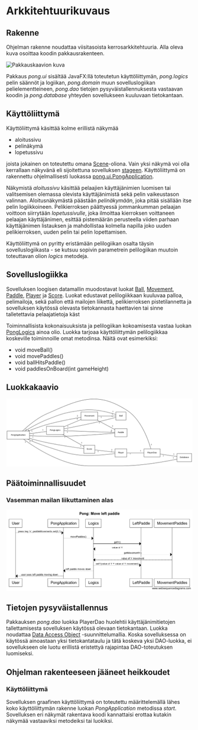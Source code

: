 # Arkkitehtuurikuvaus

## Rakenne

Ohjelman rakenne noudattaa viisitasoista kerrosarkkitehtuuria. Alla oleva kuva osoittaa koodin pakkausrakenteen.

![Pakkauskaavion kuva](https://github.com/heidihas/otm-harjoitustyo/blob/master/dokumentaatio/kuvat/Pong_pakkauskaavio.png)

Pakkaus _pong.ui_ sisältää JavaFX:llä toteutetun käyttöliittymän, _pong.logics_ pelin säännöt ja logiikan, _pong.domain_ muun sovelluslogiikan pelielementteineen, _pong.dao_ tietojen pysyväistallennuksesta vastaavan koodin ja _pong.database_ yhteyden sovellukseen kuuluvaan tietokantaan.

## Käyttöliittymä

Käyttöliittymä käsittää kolme erillistä näkymää

- aloitussivu
- pelinäkymä
- lopetussivu

joista jokainen on toteutettu omana [Scene](https://docs.oracle.com/javase/8/javafx/api/javafx/scene/Scene.html)-oliona. Vain yksi näkymä voi olla kerrallaan näkyvänä eli sijoitettuna sovelluksen [stageen](https://docs.oracle.com/javase/8/javafx/api/javafx/stage/Stage.html). Käyttöliittymä on rakennettu ohjelmallisesti luokassa [pong.ui.PongApplication](https://github.com/heidihas/otm-harjoitustyo/blob/master/Pong/src/main/java/pong/ui/PongApplication.java).

Näkymistä _aloitussivu_ käsittää pelaajien käyttäjänimien luomisen tai valitsemisen olemassa olevista käyttäjänimistä sekä pelin vaikeustason valinnan. Aloitusnäkymästä päästään _pelinäkymään_, joka pitää sisällään itse pelin logiikkoineen. Pelikierroksen päättyessä jommankumman pelaajan voittoon siirrytään _lopetussivulle_, joka ilmoittaa kierroksen voittaneen pelaajan käyttäjänimen, esittää pistemäärän perusteella viiden parhaan käyttäjänimen listauksen ja mahdollistaa kolmella napilla joko uuden pelikierroksen, uuden pelin tai pelin lopettamisen.

Käyttöliittymä on pyritty eristämään pelilogiikan osalta täysin sovelluslogiikasta - se kutsuu sopivin parametrein pelilogiikan muutoin toteuttavan olion _logics_ metodeja.

## Sovelluslogiikka

Sovelluksen loogisen datamallin muodostavat luokat [Ball](https://github.com/heidihas/otm-harjoitustyo/blob/master/Pong/src/main/java/pong/domain/Ball.java), [Movement](https://github.com/heidihas/otm-harjoitustyo/blob/master/Pong/src/main/java/pong/domain/Movement.java), [Paddle](https://github.com/heidihas/otm-harjoitustyo/blob/master/Pong/src/main/java/pong/domain/Paddle.java), [Player](https://github.com/heidihas/otm-harjoitustyo/blob/master/Pong/src/main/java/pong/domain/Player.java) ja [Score](https://github.com/heidihas/otm-harjoitustyo/blob/master/Pong/src/main/java/pong/domain/Score.java). Luokat edustavat pelilogiikkaan kuuluvaa palloa, pelimailoja, sekä pallon että mailojen liikettä, pelikierroksen pistetilannetta ja sovelluksen käytössä olevasta tietokannasta haettavien tai sinne talletettavia pelaajatietoja käst

Toiminnallisista kokonaisuuksista ja pelilogiikan kokoamisesta vastaa luokan [PongLogics](https://github.com/heidihas/otm-harjoitustyo/blob/master/Pong/src/main/java/pong/logics/PongLogics.java) ainoa olio. Luokka tarjoaa käyttöliittymän pelilogiikkaa koskeville toiminnoille omat metodinsa. Näitä ovat esimerkiksi:

- void moveBall()
- void movePaddles()
- void ballHitsPaddle()
- void paddlesOnBoard(int gameHeight)

## Luokkakaavio
![Luokkakaavion kuva](https://github.com/heidihas/otm-harjoitustyo/blob/master/dokumentaatio/kuvat/Pong_luokkakaavio.png)

## Päätoiminnallisuudet

### Vasemman mailan liikuttaminen alas
![Sekvenssikaavio](https://github.com/heidihas/otm-harjoitustyo/blob/master/dokumentaatio/kuvat/Pong_%20Move%20left%20paddle.png)

## Tietojen pysyväistallennus

Pakkauksen _pong.dao_ luokka PlayerDao huolehtii käyttäjänimitietojen tallettamisesta sovelluksen käytössä olevaan tietokantaan. Luokka noudattaa [Data Access Object](https://en.wikipedia.org/wiki/Data_access_object) -suunnittelumallia. Koska sovelluksessa on käytössä ainoastaan yksi tietokantataulu ja tätä koskeva yksi DAO-luokka, ei sovellukseen ole luotu erillistä eristettyä rajapintaa DAO-toteutuksen luomiseksi.

## Ohjelman rakenteeseen jääneet heikkoudet

### Käyttöliittymä

Sovelluksen graafinen käyttöliittymä on toteutettu määrittelemällä lähes koko käyttöliittymän rakenne luokan _PongApplication_ metodissa _start_. Sovelluksen eri näkymät rakentava koodi kannattaisi erottaa kutakin näkymää vastaaviksi metodeiksi tai luokiksi.
